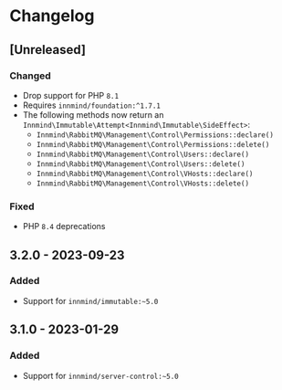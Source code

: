 # Changelog

## [Unreleased]

### Changed

- Drop support for PHP `8.1`
- Requires `innmind/foundation:^1.7.1`
- The following methods now return an `Innmind\Immutable\Attempt<Innmind\Immutable\SideEffect>`:
    - `Innmind\RabbitMQ\Management\Control\Permissions::declare()`
    - `Innmind\RabbitMQ\Management\Control\Permissions::delete()`
    - `Innmind\RabbitMQ\Management\Control\Users::declare()`
    - `Innmind\RabbitMQ\Management\Control\Users::delete()`
    - `Innmind\RabbitMQ\Management\Control\VHosts::declare()`
    - `Innmind\RabbitMQ\Management\Control\VHosts::delete()`

### Fixed

- PHP `8.4` deprecations

## 3.2.0 - 2023-09-23

### Added

- Support for `innmind/immutable:~5.0`

## 3.1.0 - 2023-01-29

### Added

- Support for `innmind/server-control:~5.0`
